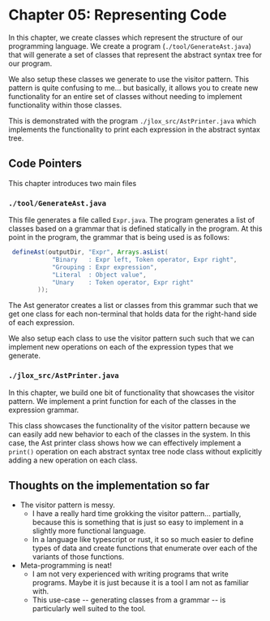 # Chapter 05: Representing Code
In this chapter, we create classes which represent the structure of our programming language. We create a program (`./tool/GenerateAst.java`) that will generate a set of classes that represent the abstract syntax tree for our program.

We also setup these classes we generate to use the visitor pattern. This pattern is quite confusing to me... but basically, it allows you to create new functionality for an entire set of classes without needing to implement functionality within those classes.

This is demonstrated with the program `./jlox_src/AstPrinter.java` which implements the functionality to print each expression in the abstract syntax tree.

## Code Pointers
This chapter introduces two main files

### `./tool/GenerateAst.java`
This file generates a file called `Expr.java`. The program generates a list of classes based on a grammar that is defined statically in the program. At this point in the program, the grammar that is being used is as follows:

```java
 defineAst(outputDir, "Expr", Arrays.asList(
            "Binary   : Expr left, Token operator, Expr right",
            "Grouping : Expr expression",
            "Literal  : Object value",
            "Unary    : Token operator, Expr right"
        ));
```

The Ast generator creates a list or classes from this grammar such that we get one class for each non-terminal that holds data for the right-hand side of each expression.

We also setup each class to use the visitor pattern such such that we can implement new operations on each of the expression types that we generate.

### `./jlox_src/AstPrinter.java`
In this chapter, we build one bit of functionality that showcases the visitor pattern. We implement a print function for each of the classes in the expression grammar.

This class showcases the functionality of the visitor pattern because we can easily add new behavior to each of the classes in the system. In this case, the Ast printer class shows how we can effectively implement a `print()` operation on each abstract syntax tree node class without explicitly adding a new operation on each class.

## Thoughts on the implementation so far
- The visitor pattern is messy.
  - I have a really hard time grokking the visitor pattern... partially, because this is something that is just so easy to implement in a slightly more functional language.
  - In a language like typescript or rust, it so so much easier to define types of data and create functions that enumerate over each of the variants of those functions.
- Meta-programming is neat!
  - I am not very experienced with writing programs that write programs. Maybe it is just because it is a tool I am not as familiar with.
  - This use-case -- generating classes from a grammar -- is particularly well suited to the tool.
